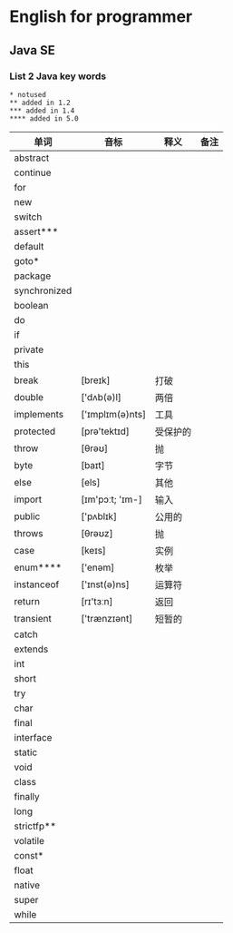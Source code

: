 # English for programmer
## Java SE 
### List 2 Java key words

```
* notused
** added in 1.2
*** added in 1.4
**** added in 5.0
```

|单词|音标|释义|备注|
|---|---|---|---|
|abstract|||
|continue||||
|for||||
|new||||
|switch||||
|assert***||||
|default||||
|goto*||||
|package||||
|synchronized||||
|boolean||||
|do||||
|if||||
|private||||
|this||||
|break|[breɪk]|打破||
|double|['dʌb(ə)l]|两倍||
|implements|['ɪmplɪm(ə)nts]|工具||
|protected|[prə'tektɪd]|受保护的||
|throw|[θrəʊ]|抛||
|byte|[baɪt]|字节||
|else|[els]|其他||
|import|[ɪm'pɔːt; 'ɪm-]|输入||
|public|['pʌblɪk]|公用的||
|throws|[θrəʊz]|抛||
|case|[keɪs]|实例||
|enum****|['enəm]|枚举||
|instanceof|['ɪnst(ə)ns]|运算符||
|return|[rɪ'tɜːn]|返回||
|transient|['trænzɪənt]|短暂的||
|catch||||
|extends||||
|int||||
|short||||
|try||||
|char||||
|final||||
|interface||||
|static||||
|void||||
|class||||
|finally||||
|long||||
|strictfp**||||
|volatile||||
|const*||||
|float||||
|native||||
|super||||
|while||||     